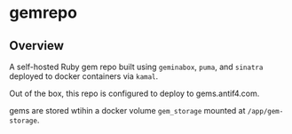 # gemrepo
## Overview
A self-hosted Ruby gem repo built using `geminabox`, `puma`, and `sinatra` deployed to docker containers via `kamal`. 

Out of the box, this repo is configured to deploy to gems.antif4.com. 

gems are stored wtihin a docker volume `gem_storage` mounted at `/app/gem-storage`. 


